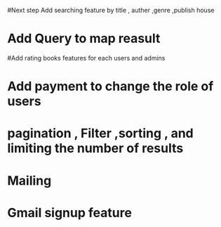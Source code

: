 #Next step
Add searching feature by title , auther ,genre ,publish house

# Add Query to map reasult

#Add rating books features for each users and admins

# Add payment to change the role of users

# pagination , Filter ,sorting , and limiting the number of results

# Mailing

# Gmail signup feature
